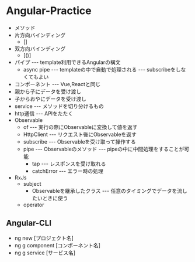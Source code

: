# Angular-Practice

- メソッド
- 片方向バインディング
  -  []
- 双方向バインディング
  - [()]
- パイプ --- template利用できるAngularの構文
  - async pipe --- templateの中で自動で処理される --- subscribeをしなくてもよい
- コンポーネント --- Vue,Reactと同じ
- 親から子にデータを受け渡し
- 子からおやにデータを受け渡し
- service --- メソッドを切り分けるもの
- http通信 --- APIをたたく
- Observable
  - of --- 実行の際にObservableに変換して値を返す
  - HttpClient --- リクエスト後にObservableを返す
  - subscribe --- Observableを受け取って操作する
  - pipe --- Observableのメソッド --- pipeの中に中間処理をすることが可能
    - tap --- レスポンスを受け取れる
    - catchError --- エラー時の処理
- RxJs
  - subject
    - Observableを継承したクラス --- 任意のタイミングでデータを流したいときに使う
  - operator
    
## Angular-CLI
- ng new [プロジェクト名]
- ng g component [コンポーネント名]
- ng g service [サービス名]
